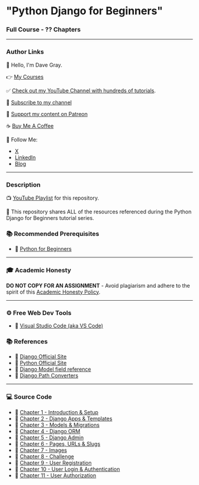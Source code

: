 # "Python Django for Beginners"

### Full Course - ?? Chapters

---

### Author Links

👋 Hello, I'm Dave Gray.

👉 [My Courses](https://courses.davegray.codes/)

✅ [Check out my YouTube Channel with hundreds of tutorials](https://www.youtube.com/DaveGrayTeachesCode).

🚩 [Subscribe to my channel](https://bit.ly/3nGHmNn)

💖 [Support my content on Patreon](https://patreon.com/davegray)

☕ [Buy Me A Coffee](https://buymeacoffee.com/DaveGray)

🚀 Follow Me:

- [X](https://x.com/yesdavidgray)
- [LinkedIn](https://www.linkedin.com/in/davidagray/)
- [Blog](https://www.davegray.codes)

---

### Description

📺 [YouTube Playlist](https://www.youtube.com/playlist?list=PL0Zuz27SZ-6NamGNr7dEqzNFEcZ_FAUVX) for this repository.

🚀 This repository shares ALL of the resources referenced during the Python Django for Beginners tutorial series.

### 📚 Recommended Prerequisites
- 🔗 [Python for Beginners](https://youtu.be/H2EJuAcrZYU)

---

### 🎓 Academic Honesty

**DO NOT COPY FOR AN ASSIGNMENT** - Avoid plagiarism and adhere to the spirit of this [Academic Honesty Policy](https://www.freecodecamp.org/news/academic-honesty-policy/).

---

### ⚙ Free Web Dev Tools
- 🔗 [Visual Studio Code (aka VS Code)](https://code.visualstudio.com/)

### 📚 References
- 🔗 [Django Official Site](https://www.djangoproject.com/)
- 🔗 [Python Official Site](https://www.python.org/)
- 🔗 [Django Model field reference](https://docs.djangoproject.com/en/5.0/ref/models/fields)
- 🔗 [Django Path Converters](https://docs.djangoproject.com/en/5.0/topics/http/urls/#path-converters)

---

### 💻 Source Code

- 🔗 [Chapter 1 - Introduction & Setup](https://github.com/gitdagray/django-course/tree/main/lesson01)
- 🔗 [Chapter 2 - Django Apps & Templates](https://github.com/gitdagray/django-course/tree/main/lesson02)
- 🔗 [Chapter 3 - Models & Migrations](https://github.com/gitdagray/django-course/tree/main/lesson03)
- 🔗 [Chapter 4 - Django ORM](https://github.com/gitdagray/django-course/tree/main/lesson04)
- 🔗 [Chapter 5 - Django Admin](https://github.com/gitdagray/django-course/tree/main/lesson05)
- 🔗 [Chapter 6 - Pages, URLs & Slugs](https://github.com/gitdagray/django-course/tree/main/lesson06)
- 🔗 [Chapter 7 - Images](https://github.com/gitdagray/django-course/tree/main/lesson07)
- 🔗 [Chapter 8 - Challenge](https://github.com/gitdagray/django-course/tree/main/lesson08)
- 🔗 [Chapter 9 - User Registration](https://github.com/gitdagray/django-course/tree/main/lesson09)
- 🔗 [Chapter 10 - User Login & Authentication](https://github.com/gitdagray/django-course/tree/main/lesson10)
- 🔗 [Chapter 11 - User Authorization](https://github.com/gitdagray/django-course/tree/main/lesson11)


